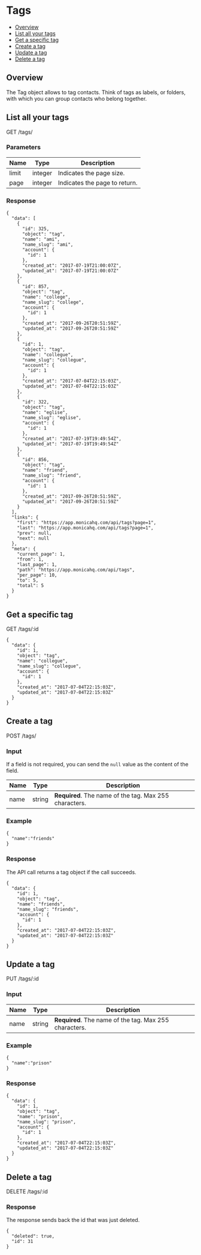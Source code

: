 # Tags

<!-- This uses the MarkdownTOC's Sublime Text plugin to autogenerate the TOC -->
<!-- Simply install the plugin, then press Save, and it does it magic -->
<!-- MarkdownTOC autolink="true" autoanchor="true" depth="1" bracket="round" list_bullets="*" -->

* [Overview](#overview)
* [List all your tags](#list-all-your-tags)
* [Get a specific tag](#get-a-specific-tag)
* [Create a tag](#create-a-tag)
* [Update a tag](#update-a-tag)
* [Delete a tag](#delete-a-tag)

<!-- /MarkdownTOC -->

<a name="overview"></a>
## Overview

The Tag object allows to tag contacts. Think of tags as labels, or folders, with
which you can group contacts who belong together.

<a name="list-all-your-tags"></a>
## List all your tags

<span class="url">
  GET /tags/
</span>

### Parameters

| Name | Type | Description |
| ---- | ----------- | ----------- |
| limit | integer | Indicates the page size. |
| page | integer | Indicates the page to return. |

### Response

<pre><code class="json">{
  "data": [
    {
      "id": 325,
      "object": "tag",
      "name": "ami",
      "name_slug": "ami",
      "account": {
        "id": 1
      },
      "created_at": "2017-07-19T21:00:07Z",
      "updated_at": "2017-07-19T21:00:07Z"
    },
    {
      "id": 857,
      "object": "tag",
      "name": "college",
      "name_slug": "college",
      "account": {
        "id": 1
      },
      "created_at": "2017-09-26T20:51:59Z",
      "updated_at": "2017-09-26T20:51:59Z"
    },
    {
      "id": 1,
      "object": "tag",
      "name": "collegue",
      "name_slug": "collegue",
      "account": {
        "id": 1
      },
      "created_at": "2017-07-04T22:15:03Z",
      "updated_at": "2017-07-04T22:15:03Z"
    },
    {
      "id": 322,
      "object": "tag",
      "name": "eglise",
      "name_slug": "eglise",
      "account": {
        "id": 1
      },
      "created_at": "2017-07-19T19:49:54Z",
      "updated_at": "2017-07-19T19:49:54Z"
    },
    {
      "id": 856,
      "object": "tag",
      "name": "friend",
      "name_slug": "friend",
      "account": {
        "id": 1
      },
      "created_at": "2017-09-26T20:51:59Z",
      "updated_at": "2017-09-26T20:51:59Z"
    }
  ],
  "links": {
    "first": "https://app.monicahq.com/api/tags?page=1",
    "last": "https://app.monicahq.com/api/tags?page=1",
    "prev": null,
    "next": null
  },
  "meta": {
    "current_page": 1,
    "from": 1,
    "last_page": 1,
    "path": "https://app.monicahq.com/api/tags",
    "per_page": 10,
    "to": 5,
    "total": 5
  }
}</code></pre>

<a name="get-a-specific-tag"></a>
## Get a specific tag

<span class="url">
  GET /tags/:id
</span>

<pre><code class="json">{
  "data": {
    "id": 1,
    "object": "tag",
    "name": "collegue",
    "name_slug": "collegue",
    "account": {
      "id": 1
    },
    "created_at": "2017-07-04T22:15:03Z",
    "updated_at": "2017-07-04T22:15:03Z"
  }
}</code></pre>

<a name="create-a-tag"></a>
## Create a tag

<span class="url">
  POST /tags/
</span>

### Input

If a field is not required, you can send the `null` value as the content of the field.

| Name | Type | Description |
| ---- | ----------- | ----------- |
| name | string | <strong>Required</strong>. The name of the tag. Max 255 characters. |

### Example

<pre><code class="json">{
  "name":"friends"
}</code></pre>

### Response

The API call returns a tag object if the call succeeds.

<pre><code class="json">{
  "data": {
    "id": 1,
    "object": "tag",
    "name": "friends",
    "name_slug": "friends",
    "account": {
      "id": 1
    },
    "created_at": "2017-07-04T22:15:03Z",
    "updated_at": "2017-07-04T22:15:03Z"
  }
}</code></pre>

<a name="update-a-tag"></a>
## Update a tag

<span class="url">
  PUT /tags/:id
</span>

### Input

| Name | Type | Description |
| ---- | ----------- | ----------- |
| name | string | <strong>Required</strong>. The name of the tag. Max 255 characters. |

### Example

<pre><code class="json">{
  "name":"prison"
}</code></pre>

### Response

<pre><code class="json">{
  "data": {
    "id": 1,
    "object": "tag",
    "name": "prison",
    "name_slug": "prison",
    "account": {
      "id": 1
    },
    "created_at": "2017-07-04T22:15:03Z",
    "updated_at": "2017-07-04T22:15:03Z"
  }
}</code></pre>

<a name="delete-a-tag"></a>
## Delete a tag

<span class="url">
  DELETE /tags/:id
</span>

### Response

The response sends back the id that was just deleted.

<pre><code class="json">{
  "deleted": true,
  "id": 31
}</code></pre>

